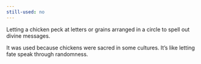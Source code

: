 ```yaml
---
still-used: no
---
```

Letting a chicken peck at letters or grains arranged in a circle to spell out divine messages.

It was used because chickens were sacred in some cultures. It’s like letting fate speak through randomness.